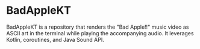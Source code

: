 # BadAppleKT
BadAppleKT is a repository that renders the "Bad Apple!!" music video as ASCII art in the terminal while playing the accompanying audio. It leverages Kotlin, coroutines, and Java Sound API.

